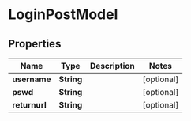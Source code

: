
# LoginPostModel

## Properties
Name | Type | Description | Notes
------------ | ------------- | ------------- | -------------
**username** | **String** |  |  [optional]
**pswd** | **String** |  |  [optional]
**returnurl** | **String** |  |  [optional]



